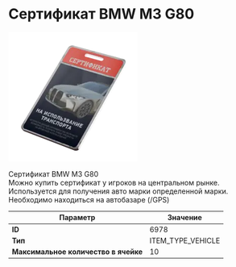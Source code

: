 # Сертификат BMW M3 G80

![Item Image](../img/6978.webp?raw=true)

Сертификат BMW M3 G80<br>Можно купить сертификат у игроков на центральном рынке.<br>Используется для получения авто марки определенной марки.<br>Необходимо находиться на автобазаре (/GPS)


| Параметр | Значение |
|----------|----------|
| **ID** | 6978 |
| **Тип** | ITEM_TYPE_VEHICLE |
| **Максимальное количество в ячейке** | 10 |


